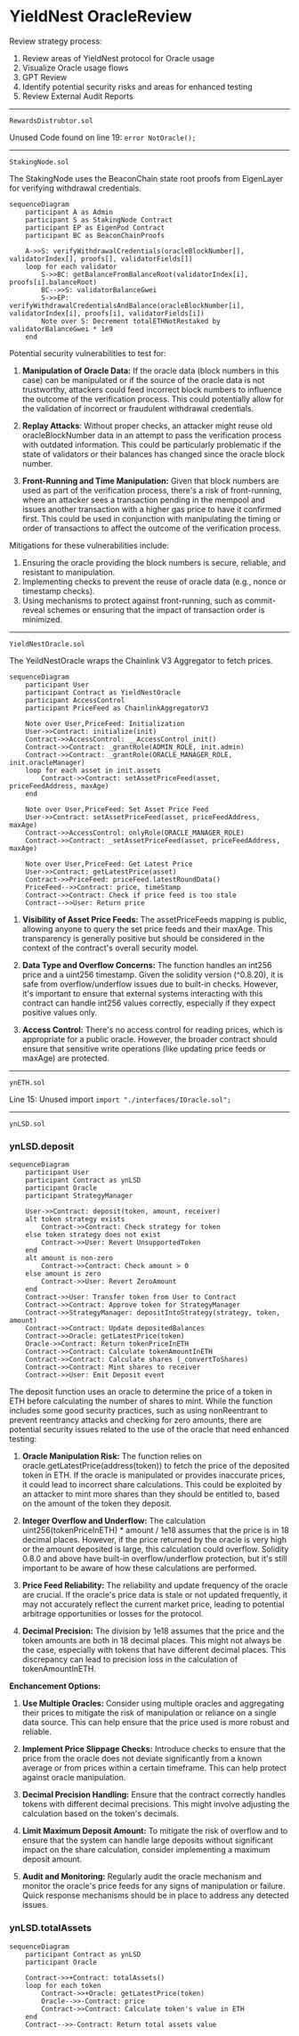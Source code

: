 # YieldNest OracleReview

Review strategy process:

1. Review areas of YieldNest protocol for Oracle usage
2. Visualize Oracle usage flows
3. GPT Review
4. Identify potential security risks and areas for enhanced testing
5. Review External Audit Reports

---
`RewardsDistrubtor.sol`

Unused Code found on line 19: `error NotOracle();`

---
`StakingNode.sol`

The StakingNode uses the BeaconChain state root proofs from EigenLayer for verifying withdrawal credentials.

```mermaid
sequenceDiagram
    participant A as Admin
    participant S as StakingNode Contract
    participant EP as EigenPod Contract
    participant BC as BeaconChainProofs

    A->>S: verifyWithdrawalCredentials(oracleBlockNumber[], validatorIndex[], proofs[], validatorFields[])
    loop for each validator
        S->>BC: getBalanceFromBalanceRoot(validatorIndex[i], proofs[i].balanceRoot)
        BC-->>S: validatorBalanceGwei
        S->>EP: verifyWithdrawalCredentialsAndBalance(oracleBlockNumber[i], validatorIndex[i], proofs[i], validatorFields[i])
        Note over S: Decrement totalETHNotRestaked by validatorBalanceGwei * 1e9
    end
```

Potential security vulnerabilities to test for:

1. **Manipulation of Oracle Data:** If the oracle data (block numbers in this case) can be manipulated or if the source of the oracle data is not trustworthy, attackers could feed incorrect block numbers to influence the outcome of the verification process. This could potentially allow for the validation of incorrect or fraudulent withdrawal credentials.

2. **Replay Attacks**: Without proper checks, an attacker might reuse old oracleBlockNumber data in an attempt to pass the verification process with outdated information. This could be particularly problematic if the state of validators or their balances has changed since the oracle block number.

3. **Front-Running and Time Manipulation:** Given that block numbers are used as part of the verification process, there's a risk of front-running, where an attacker sees a transaction pending in the mempool and issues another transaction with a higher gas price to have it confirmed first. This could be used in conjunction with manipulating the timing or order of transactions to affect the outcome of the verification process.

Mitigations for these vulnerabilities include:
1. Ensuring the oracle providing the block numbers is secure, reliable, and resistant to manipulation.
2. Implementing checks to prevent the reuse of oracle data (e.g., nonce or timestamp checks).
3. Using mechanisms to protect against front-running, such as commit-reveal schemes or ensuring that the impact of transaction order is minimized.

---
`YieldNestOracle.sol`

The YeildNestOracle wraps the Chainlink V3 Aggregator to fetch prices.

```mermaid
sequenceDiagram
    participant User
    participant Contract as YieldNestOracle
    participant AccessControl
    participant PriceFeed as ChainlinkAggregatorV3

    Note over User,PriceFeed: Initialization
    User->>Contract: initialize(init)
    Contract->>AccessControl: __AccessControl_init()
    Contract->>Contract: _grantRole(ADMIN_ROLE, init.admin)
    Contract->>Contract: _grantRole(ORACLE_MANAGER_ROLE, init.oracleManager)
    loop for each asset in init.assets
        Contract->>Contract: setAssetPriceFeed(asset, priceFeedAddress, maxAge)
    end

    Note over User,PriceFeed: Set Asset Price Feed
    User->>Contract: setAssetPriceFeed(asset, priceFeedAddress, maxAge)
    Contract->>AccessControl: onlyRole(ORACLE_MANAGER_ROLE)
    Contract->>Contract: _setAssetPriceFeed(asset, priceFeedAddress, maxAge)

    Note over User,PriceFeed: Get Latest Price
    User->>Contract: getLatestPrice(asset)
    Contract->>PriceFeed: priceFeed.latestRoundData()
    PriceFeed-->>Contract: price, timeStamp
    Contract->>Contract: Check if price feed is too stale
    Contract-->>User: Return price
```

1. **Visibility of Asset Price Feeds:** The assetPriceFeeds mapping is public, allowing anyone to query the set price feeds and their maxAge. This transparency is generally positive but should be considered in the context of the contract's overall security model.

2. **Data Type and Overflow Concerns:** The function handles an int256 price and a uint256 timestamp. Given the solidity version (^0.8.20), it is safe from overflow/underflow issues due to built-in checks. However, it's important to ensure that external systems interacting with this contract can handle int256 values correctly, especially if they expect positive values only.

3. **Access Control:** There's no access control for reading prices, which is appropriate for a public oracle. However, the broader contract should ensure that sensitive write operations (like updating price feeds or maxAge) are protected.

---
`ynETH.sol`

Line 15: Unused import `import "./interfaces/IOracle.sol";`

---
`ynLSD.sol`

### ynLSD.deposit

```mermaid
sequenceDiagram
    participant User
    participant Contract as ynLSD
    participant Oracle
    participant StrategyManager

    User->>Contract: deposit(token, amount, receiver)
    alt token strategy exists
        Contract->>Contract: Check strategy for token
    else token strategy does not exist
        Contract->>User: Revert UnsupportedToken
    end
    alt amount is non-zero
        Contract->>Contract: Check amount > 0
    else amount is zero
        Contract->>User: Revert ZeroAmount
    end
    Contract->>User: Transfer token from User to Contract
    Contract->>Contract: Approve token for StrategyManager
    Contract->>StrategyManager: depositIntoStrategy(strategy, token, amount)
    Contract->>Contract: Update depositedBalances
    Contract->>Oracle: getLatestPrice(token)
    Oracle->>Contract: Return tokenPriceInETH
    Contract->>Contract: Calculate tokenAmountInETH
    Contract->>Contract: Calculate shares (_convertToShares)
    Contract->>Contract: Mint shares to receiver
    Contract->>User: Emit Deposit event
```

The deposit function uses an oracle to determine the price of a token in ETH before calculating the number of shares to mint. While the function includes some good security practices, such as using nonReentrant to prevent reentrancy attacks and checking for zero amounts, there are potential security issues related to the use of the oracle that need enhanced testing:

1. **Oracle Manipulation Risk:** The function relies on oracle.getLatestPrice(address(token)) to fetch the price of the deposited token in ETH. If the oracle is manipulated or provides inaccurate prices, it could lead to incorrect share calculations. This could be exploited by an attacker to mint more shares than they should be entitled to, based on the amount of the token they deposit.

2. **Integer Overflow and Underflow:** The calculation uint256(tokenPriceInETH) * amount / 1e18 assumes that the price is in 18 decimal places. However, if the price returned by the oracle is very high or the amount deposited is large, this calculation could overflow. Solidity 0.8.0 and above have built-in overflow/underflow protection, but it's still important to be aware of how these calculations are performed.

3. **Price Feed Reliability:** The reliability and update frequency of the oracle are crucial. If the oracle's price data is stale or not updated frequently, it may not accurately reflect the current market price, leading to potential arbitrage opportunities or losses for the protocol.

4. **Decimal Precision:** The division by 1e18 assumes that the price and the token amounts are both in 18 decimal places. This might not always be the case, especially with tokens that have different decimal places. This discrepancy can lead to precision loss in the calculation of tokenAmountInETH.

**Enchancement Options:**

1. **Use Multiple Oracles:** Consider using multiple oracles and aggregating their prices to mitigate the risk of manipulation or reliance on a single data source. This can help ensure that the price used is more robust and reliable.

2. **Implement Price Slippage Checks:** Introduce checks to ensure that the price from the oracle does not deviate significantly from a known average or from prices within a certain timeframe. This can help protect against oracle manipulation.

3. **Decimal Precision Handling:** Ensure that the contract correctly handles tokens with different decimal precisions. This might involve adjusting the calculation based on the token's decimals.

4. **Limit Maximum Deposit Amount:** To mitigate the risk of overflow and to ensure that the system can handle large deposits without significant impact on the share calculation, consider implementing a maximum deposit amount.

5. **Audit and Monitoring:** Regularly audit the oracle mechanism and monitor the oracle's price feeds for any signs of manipulation or failure. Quick response mechanisms should be in place to address any detected issues.

### ynLSD.totalAssets

```mermaid
sequenceDiagram
    participant Contract as ynLSD
    participant Oracle

    Contract->>+Contract: totalAssets()
    loop for each token
        Contract->>+Oracle: getLatestPrice(token)
        Oracle-->>-Contract: price
        Contract->>Contract: Calculate token's value in ETH
    end
    Contract-->>-Contract: Return total assets value
```